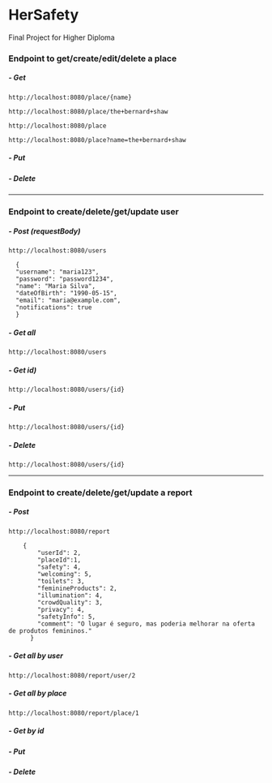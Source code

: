 # HerSafety

Final Project for Higher Diploma

### Endpoint to get/create/edit/delete a place

##### - Get

`http://localhost:8080/place/{name}`

`http://localhost:8080/place/the+bernard+shaw`


`http://localhost:8080/place`

`http://localhost:8080/place?name=the+bernard+shaw`

##### - Put

##### - Delete

----

### Endpoint to create/delete/get/update user

##### - Post (requestBody)
  `http://localhost:8080/users`

```
  {
  "username": "maria123",
  "password": "password1234",
  "name": "Maria Silva",
  "dateOfBirth": "1990-05-15",
  "email": "maria@example.com",
  "notifications": true
  } 
```

##### - Get all

  `http://localhost:8080/users`

##### - Get id)

  `http://localhost:8080/users/{id}`

##### - Put

  `http://localhost:8080/users/{id}`

##### - Delete

  `http://localhost:8080/users/{id}`

----

  ### Endpoint to create/delete/get/update a report

##### - Post

`http://localhost:8080/report`

```
    {
        "userId": 2,
        "placeId":1,
        "safety": 4,
        "welcoming": 5,
        "toilets": 3,
        "feminineProducts": 2,
        "illumination": 4,
        "crowdQuality": 3,
        "privacy": 4,
        "safetyInfo": 5,
        "comment": "O lugar é seguro, mas poderia melhorar na oferta de produtos femininos."
      }
```

##### - Get all by user

`http://localhost:8080/report/user/2`

##### - Get all by place

`http://localhost:8080/report/place/1`

##### - Get by id

##### - Put

##### - Delete